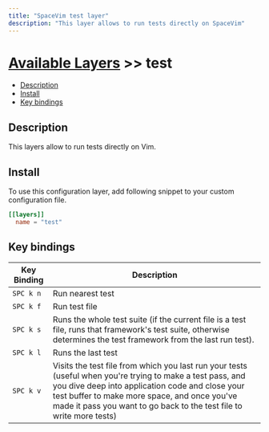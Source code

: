 ```yaml
---
title: "SpaceVim test layer"
description: "This layer allows to run tests directly on SpaceVim"
---
```


# [Available Layers](../) >> test

<!-- vim-markdown-toc GFM -->

- [Description](#description)
- [Install](#install)
- [Key bindings](#key-bindings)

<!-- vim-markdown-toc -->

## Description

This layers allow to run tests directly on Vim.

## Install

To use this configuration layer, add following snippet to your custom configuration file.

```toml
[[layers]]
  name = "test"
```

## Key bindings

| Key Binding | Description                                                                                                                                                                                                                                                                             |
| ----------- | --------------------------------------------------------------------------------------------------------------------------------------------------------------------------------------------------------------------------------------------------------------------------------------- |
| `SPC k n`   | Run nearest test                                                                                                                                                                                                                                                                        |
| `SPC k f`   | Run test file                                                                                                                                                                                                                                                                           |
| `SPC k s`   | Runs the whole test suite (if the current file is a test file, runs that framework's test suite, otherwise determines the test framework from the last run test).                                                                                                                       |
| `SPC k l`   | Runs the last test                                                                                                                                                                                                                                                                      |
| `SPC k v`   | Visits the test file from which you last run your tests (useful when you're trying to make a test pass, and you dive deep into application code and close your test buffer to make more space, and once you've made it pass you want to go back to the test file to write more tests)   |

